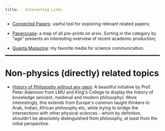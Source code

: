 ```yaml
---
title: - Interesting Links
---
```

<!--
<h1>Condensed Matter</h1>

 * <a target="_blank" href="https://sites.google.com/site/castroeandrade/"> Novel quantum materials</a>: Eric C. Andrade's group at IFSC-USP.
<h1>Misc</h1> -->


<!-- <hr noshade> -->

* <a target="_blank" href="https://www.connectedpapers.com/">Connected Papers</a>:
useful tool for exploring relevant related papers;

* <a target="_blank" href="https://paperscape.org/">Paperscape</a>:
a map of all pre-prints on arxiv. Sorting in the category by "age" presents an interesting overview of recent academic production;

* <a target="_blank" href="https://www.quantamagazine.org/">Quanta Magazine</a>:
my favorite media for science communication.

<hr style="border: 1px solid" noshade>


<h1>Non-physics (directly) related topics</h1>

<ul>
  <li> <a target="_blank" href="https://historyofphilosophy.net/">History of Philosophy without any gaps</a>: A beautiful initiative by Prof. Peter Adamson from LMU and King's College to display the history of knowledge (ancient, medieval and modern philosophy). More interestingly, this extends from Europe's common taught thinkers to Arab, Indian, African philosophy etc, while trying to bridge the intersections with other physical sciences - which by definition, shouldn't be absolutely distinguished from philosophy, at least from the initial perspective.
  
  </li>
  </ul>
  <!--
  <li> <a target="_blank" href="https://q4climate.github.io/">Q4 Climate</a>:
an inspiring initiative uniting research communities from quantum and climate science, involving industry, government and academia on how emerging quantum technologies are able to reduce or mitigate the climate crisis.
    <ul>
      <li><a target="_blank" href="https://arxiv.org/abs/2107.05362">Quantum technologies for climate change: Preliminary assessment (arXiv:2107.05362). </a></li>
    </ul>
  <li> <a target="_blank" href="https://www.climatechange.ai/">Climate Change AI</a>: initiative promoting impactful research at the intersection of climate change and artificial intelligence.
    <ul>
      <li><a target="_blank" href="https://arxiv.org/abs/1906.05433"> Tackling Climate Change with Machine Learning (arXiv:1906.05433). </a></li>
    </ul>


<!--* <a target="_blank" href="https://journals.plos.org/ploscompbiol/article?id=10.1371/journal.pcbi.1008539">Ten simple rules for tackling your first mathematical models: A guide for graduate students by graduate students.</a> <font size=2>Korryn Bodner et al. PLOS COMPUTATIONAL BIOLOGY. 2021.</font> -->

